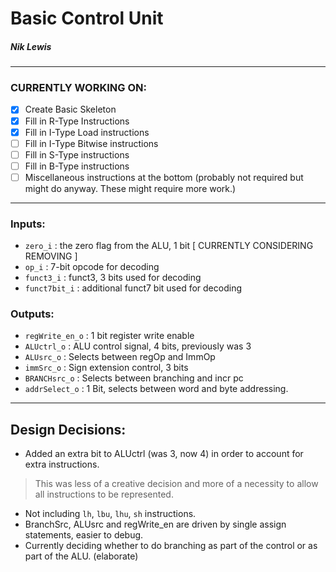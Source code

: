 # Basic Control Unit
##### Nik Lewis

---
### CURRENTLY WORKING ON:

- [x] Create Basic Skeleton
- [x] Fill in R-Type Instructions
- [x] Fill in I-Type Load instructions
- [ ] Fill in I-Type Bitwise instructions
- [ ] Fill in S-Type instructions
- [ ] Fill in B-Type instructions
- [ ] Miscellaneous instructions at the bottom (probably not required but might do anyway. These might require more work.)

---

### Inputs:

* `zero_i` : the zero flag from the ALU, 1 bit  [ CURRENTLY CONSIDERING REMOVING ]
* `op_i` : 7-bit opcode for decoding
* `funct3_i` : funct3, 3 bits used for decoding
* `funct7bit_i` : additional funct7 bit used for decoding

### Outputs:
* `regWrite_en_o` : 1 bit register write enable
* `ALUctrl_o` : ALU control signal, 4 bits, previously was 3
* `ALUsrc_o` : Selects between regOp and ImmOp
* `immSrc_o` : Sign extension control, 3 bits
* `BRANCHsrc_o` : Selects between branching and incr pc
* `addrSelect_o` : 1 Bit, selects between word and byte addressing. 

---

## Design Decisions:

* Added an extra bit to ALUctrl (was 3, now 4) in order to account for extra instructions.
> This was less of a creative decision and more of a necessity to allow all instructions to be represented.
* Not including `lh`, `lbu`, `lhu`, `sh` instructions.
* BranchSrc, ALUsrc and regWrite_en are driven by single assign statements, easier to debug. 
* Currently deciding whether to do branching as part of the control or as part of the ALU. (elaborate)
